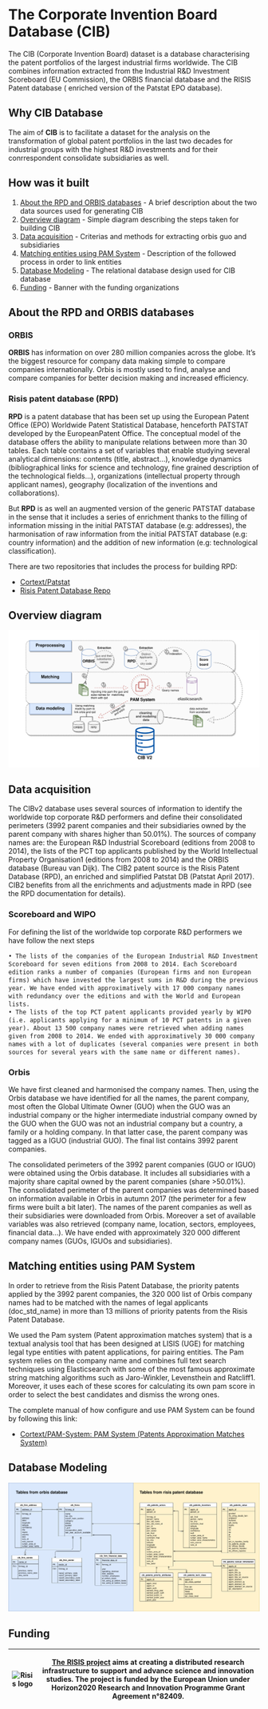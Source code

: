 # The Corporate Invention Board Database (CIB)

The CIB (Corporate Invention Board) dataset is a database characterising the patent portfolios of the largest industrial firms worldwide. The CIB combines information extracted from the Industrial R&D Investment Scoreboard (EU Commission), the ORBIS financial database and the RISIS Patent database ( enriched version of the Patstat EPO database).

## Why CIB Database

The aim of **CIB** is to facilitate a dataset for the analysis on the transformation of global patent portfolios in the last two decades for industrial groups with the highest R&D investments and for their conrrespondent consolidate subsidiaries as well.

## How was it built

1. [About the RPD and ORBIS databases](#about-rpd-database) - A brief description about the two data sources used for generating CIB 
2. [Overview diagram](#overview-diagram) - Simple diagram describing the steps taken for building CIB
3. [Data acquisition](#data-acquisition) - Criterias and methods for extracting orbis guo and subsidiaries
4. [Matching entities using PAM System](#matching-entities-using-pam-system) - Description of the followed process in order to link entities
5. [Database Modeling](#database-modeling) - The relational database design used for CIB database
6. [Funding](#funding) - Banner with the funding organizations

## About the RPD and ORBIS databases

### ORBIS 

**ORBIS** has information on over 280 million companies across the globe. It’s the biggest resource for company data making simple to compare companies internationally. Orbis is mostly used to find, analyse and compare companies for better decision making and increased efficiency.

### Risis patent database (RPD)

**RPD** is a patent database that has been set up using the European Patent Office (EPO) Worldwide Patent Statistical Database, henceforth PATSTAT developed by the EuropeanPatent Office. The conceptual model of the database offers the ability to manipulate relations between more than 30 tables. Each table contains a set of variables that enable studying several analytical dimensions: contents (title, abstract...), knowledge dynamics (bibliographical links for science and technology, fine grained description of the technological fields...), organizations (intellectual property through applicant names), geography (localization of the inventions and collaborations).

But **RPD** is as well an augmented version of the generic PATSTAT database in the sense that it includes a series of enrichment thanks to the filling of information missing in the initial PATSTAT database (e.g: addresses), the harmonisation of raw information from the initial PATSTAT database (e.g: country information) and the addition of new information (e.g: technological classification).

There are two repositories that includes the process for building RPD: 

- [Cortext/Patstat](https://github.com/cortext/patstat)
- [Risis Patent Database Repo](https://gitlab.com/cortext/risis-patents-database/)


## Overview diagram

<p align="center">
<img src="https://raw.githubusercontent.com/cortext/cib-database/master/docs/overview%20diagram.png">
</p>


## Data acquisition

The CIBv2 database uses several sources of information to identify the worldwide top corporate R&D performers and define their consolidated perimeters (3992 parent companies and their subsidiaries owned by the parent company with shares higher than 50.01%). The sources of company names are: the European R&D Industrial Scoreboard (editions from 2008 to 2014), the lists of the PCT top applicants published by the World Intellectual Property Organisation1 (editions from 2008 to 2014) and the ORBIS database (Bureau van Dijk). The CIB2 patent source is the Risis Patent Database (RPD), an enriched and simplified Patstat DB (Patstat April 2017). CIB2 benefits from all the enrichments and adjustments made in RPD (see the RPD documentation for details).

### Scoreboard and WIPO

For defining the list of the worldwide top corporate R&D performers we have follow the next steps

    • The lists of the companies of the European Industrial R&D Investment Scoreboard for seven editions from 2008 to 2014. Each Scoreboard edition ranks a number of companies (European firms and non European firms) which have invested the largest sums in R&D during the previous year. We have ended with approximatively with 17 000 company names with redundancy over the editions and with the World and European lists.
    • The lists of the top PCT patent applicants provided yearly by WIPO (i.e. applicants applying for a minimum of 10 PCT patents in a given year). About 13 500 company names were retrieved when adding names given from 2008 to 2014. We ended with approximatively 30 000 company names with a lot of duplicates (several companies were present in both sources for several years with the same name or different names).

### Orbis

We have first cleaned and harmonised the company names. Then, using the Orbis database we have identified for all the names, the parent company, most often the Global Ultimate Owner (GUO) when the GUO was an industrial company or the higher intermediate industrial company owned by the GUO when the GUO was not an industrial company but a country, a family or a holding company. In that latter case, the parent company was tagged as a IGUO (industrial GUO). The final list contains 3992 parent companies.

The consolidated perimeters of the 3992 parent companies (GUO or IGUO) were obtained using the Orbis database. It includes all subsidiaries with a majority share capital owned by the parent companies (share >50.01%). The consolidated perimeter of the parent companies was determined based on information available in Orbis in autumn 2017 (the perimeter for a few firms were built a bit later). The names of the parent companies as well as their subsidiaries were downloaded from Orbis. Moreover a set of available variables was also retrieved (company name, location, sectors, employees, financial data…). We have ended with approximately 320 000 different company names (GUOs, IGUOs and subsidiaries).

## Matching entities using PAM System 

In order to retrieve from the Risis Patent Database, the priority patents applied by the 3992 parent companies, the 320 000 list of Orbis company names had to be matched with the names of legal applicants (doc_std_name) in more than 13 millions of priority patents from the Risis Patent Database.

We used the Pam system (Patent approximation matches system) that is a textual analysis tool that has been designed at LISIS (UGE) for matching legal type entities with patent applications, for pairing entities. The Pam system relies on the company name and combines full text search techniques using Elasticsearch with some of the most famous approximate string matching algorithms such as Jaro-Winkler, Levensthein and Ratcliff1. Moreover, it uses each of these scores for calculating its own pam score in order to select the best candidates and dismiss the wrong ones.

The complete manual of how configure and use PAM System can be found by following this link: 

- [Cortext/PAM-System: PAM System (Patents Approximation Matches System)](https://github.com/cortext/PAM-System/)


## Database Modeling

<p align="center">
<img src="https://raw.githubusercontent.com/cortext/cib-database/master/docs/data%20model%20diagram.png">
</p>


## Funding 
|<img src="https://www.risis2.eu/wp-content/themes/risis2-theme/images/logo-risis-2.png" alt="Risis logo" 	title="RISIS 2" width="500px" height="55px" />| <p>[The RISIS project](https://www.risis2.eu/)  aims at creating a distributed research infrastructure to support and  advance science and innovation studies. The project is funded by the  European Union under Horizon2020 Research and Innovation Programme Grant  Agreement n°82409.</p> |
|-----------------------------------------------------------------------------------------------------|--------------------------------------------------------------------------------------------------------------------------------------------------------------------------------------------------------------------------------------------------------------|
